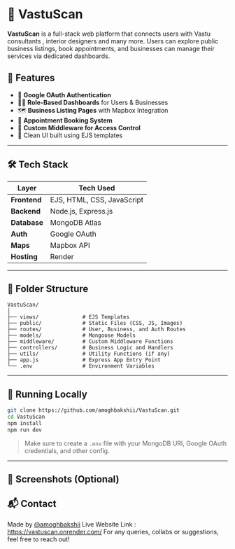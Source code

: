 
# 🧭 VastuScan

**VastuScan** is a full-stack web platform that connects users with Vastu consultants , interior designers and many more. Users can explore public business listings, book appointments, and businesses can manage their services via dedicated dashboards.

## 🚀 Features

- 🔐 **Google OAuth Authentication**
- 🧑‍💼 **Role-Based Dashboards** for Users & Businesses  
- 🗺️ **Business Listing Pages** with Mapbox Integration  
- 📅 **Appointment Booking System**  
- 🧠 **Custom Middleware for Access Control**
- 🎨 Clean UI built using EJS templates

---

## 🛠️ Tech Stack

| Layer        | Tech Used                      |
|-------------|---------------------------------|
| **Frontend** | EJS, HTML, CSS, JavaScript      |
| **Backend**  | Node.js, Express.js             |
| **Database** | MongoDB Atlas                   |
| **Auth**     | Google OAuth                    |
| **Maps**     | Mapbox API                      |
| **Hosting**  | Render                          |

---

## 📂 Folder Structure

```
VastuScan/
│
├── views/              # EJS Templates
├── public/             # Static Files (CSS, JS, Images)
├── routes/             # User, Business, and Auth Routes
├── models/             # Mongoose Models
├── middleware/         # Custom Middleware Functions
├── controllers/        # Business Logic and Handlers
├── utils/              # Utility Functions (if any)
├── app.js              # Express App Entry Point
└── .env                # Environment Variables
```

---

## 🧪 Running Locally

```bash
git clone https://github.com/amoghbakshii/VastuScan.git
cd VastuScan
npm install
npm run dev
```

> Make sure to create a `.env` file with your MongoDB URI, Google OAuth credentials, and other config.

---

## 📸 Screenshots (Optional)


## 📬 Contact

Made by [@amoghbakshii](https://github.com/amoghbakshii) 
Live Website Link : https://vastuscan.onrender.com/
For any queries, collabs or suggestions, feel free to reach out!

